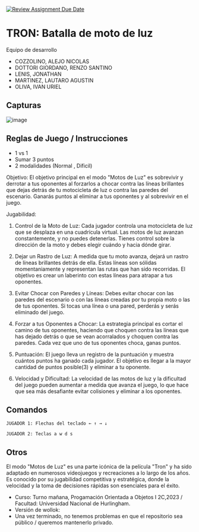 [![Review Assignment Due Date](https://classroom.github.com/assets/deadline-readme-button-24ddc0f5d75046c5622901739e7c5dd533143b0c8e959d652212380cedb1ea36.svg)](https://classroom.github.com/a/hUnPAC5R)
# TRON: Batalla de moto de luz

Equipo de desarrollo

- COZZOLINO, ALEJO NICOLAS
- DOTTORI GIORDANO, RENZO SANTINO
- LENIS, JONATHAN
- MARTINEZ, LAUTARO AGUSTIN
- OLIVA, IVAN URIEL


## Capturas

![image](https://github.com/obj1-unahur-2023s2/TPGameIntegrador-fila-3/assets/141639493/678d6f76-367a-461b-aa50-9b3235afa650)


## Reglas de Juego / Instrucciones
 
- 1 vs 1
- Sumar 3 puntos
- 2 modalidades (Normal , Dificil)
  
Objetivo:
El objetivo principal en el modo "Motos de Luz" es sobrevivir y derrotar a tus oponentes al forzarlos a chocar contra las líneas brillantes que dejas detrás de tu motocicleta de luz o contra las paredes del escenario. Ganarás puntos al eliminar a tus oponentes y al sobrevivir en el juego.

Jugabilidad:

1.   Control de la Moto de Luz: Cada jugador controla una motocicleta de luz que se desplaza en una cuadrícula virtual. Las motos de luz avanzan constantemente, y no puedes detenerlas. Tienes control sobre la dirección de la moto y debes elegir cuándo y hacia dónde girar.

2.    Dejar un Rastro de Luz: A medida que tu moto avanza, dejará un rastro de líneas brillantes detrás de ella. Estas líneas son sólidas momentaniamente y representan las rutas que han sido recorridas. El objetivo es crear un laberinto con estas líneas para atrapar a tus oponentes.

3.    Evitar Chocar con Paredes y Líneas: Debes evitar chocar con las paredes del escenario o con las líneas creadas por tu propia moto o las de tus oponentes. Si tocas una línea o una pared, perderás y serás eliminado del juego.

4.    Forzar a tus Oponentes a Chocar: La estrategia principal es cortar el camino de tus oponentes, haciendo que choquen contra las líneas que has dejado detrás o que se vean acorralados y choquen contra las paredes. Cada vez que uno de tus oponentes choca, ganas puntos.

5.    Puntuación: El juego lleva un registro de la puntuación y muestra cuántos puntos ha ganado cada jugador. El objetivo es llegar a la mayor cantidad de puntos posible(3) y eliminar a tu oponente.

6.    Velocidad y Dificultad: La velocidad de las motos de luz y la dificultad del juego pueden aumentar a medida que avanza el juego, lo que hace que sea más desafiante evitar colisiones y eliminar a los oponentes.

## Comandos
    JUGADOR 1: Flechas del teclado ← ↑ → ↓ 

    JUGADOR 2: Teclas a w d s

## Otros
El modo "Motos de Luz" es una parte icónica de la película "Tron" y ha sido adaptado en numerosos videojuegos y recreaciones a lo largo de los años. Es conocido por su jugabilidad competitiva y estratégica, donde la velocidad y la toma de decisiones rápidas son esenciales para el éxito.

- Curso: Turno mañana, Progamación Orientada a Objetos I 2C,2023 / Facultad: Universidad Nacional de Hurlingham.
- Versión de wollok:
- Una vez terminado, no tenemos problemas en que el repositorio sea público / queremos mantenerlo privado.
